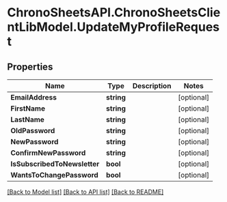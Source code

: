 
# ChronoSheetsAPI.ChronoSheetsClientLibModel.UpdateMyProfileRequest

## Properties

Name | Type | Description | Notes
------------ | ------------- | ------------- | -------------
**EmailAddress** | **string** |  | [optional] 
**FirstName** | **string** |  | [optional] 
**LastName** | **string** |  | [optional] 
**OldPassword** | **string** |  | [optional] 
**NewPassword** | **string** |  | [optional] 
**ConfirmNewPassword** | **string** |  | [optional] 
**IsSubscribedToNewsletter** | **bool** |  | [optional] 
**WantsToChangePassword** | **bool** |  | [optional] 

[[Back to Model list]](../README.md#documentation-for-models)
[[Back to API list]](../README.md#documentation-for-api-endpoints)
[[Back to README]](../README.md)


